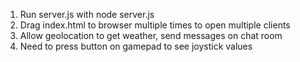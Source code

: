 1. Run server.js with node server.js
2. Drag index.html to browser multiple times to open multiple clients
3. Allow geolocation to get weather, send messages on chat room
4. Need to press button on gamepad to see joystick values
